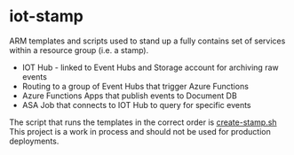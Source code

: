 # iot-stamp

ARM templates and scripts used to stand up a fully contains set of services within a resource group (i.e. a stamp).

- IOT Hub - linked to Event Hubs and Storage account for archiving raw events
- Routing to a group of Event Hubs that trigger Azure Functions
- Azure Functions Apps that publish events to Document DB
- ASA Job that connects to IOT Hub to query for specific events

The script that runs the templates in the correct order is [create-stamp.sh](iot-stamp/create-stamp.sh)
This project is a work in process and should not be used for production deployments.


